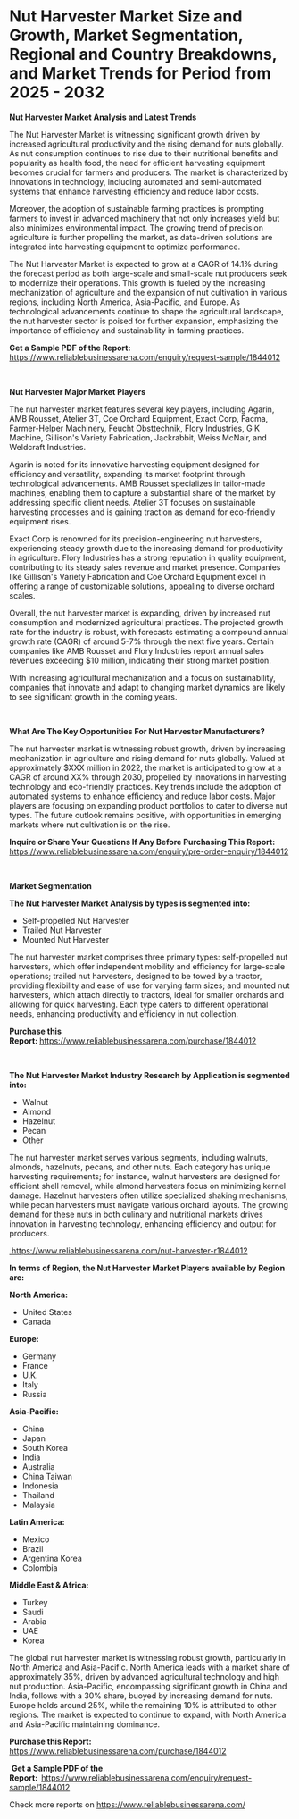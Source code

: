 <p><h1>Nut Harvester Market Size and Growth, Market Segmentation, Regional and Country Breakdowns, and Market Trends for Period from 2025 -  2032</h1></p><p><strong>Nut Harvester Market Analysis and Latest Trends</strong></p>
<p><p>The Nut Harvester Market is witnessing significant growth driven by increased agricultural productivity and the rising demand for nuts globally. As nut consumption continues to rise due to their nutritional benefits and popularity as health food, the need for efficient harvesting equipment becomes crucial for farmers and producers. The market is characterized by innovations in technology, including automated and semi-automated systems that enhance harvesting efficiency and reduce labor costs.</p><p>Moreover, the adoption of sustainable farming practices is prompting farmers to invest in advanced machinery that not only increases yield but also minimizes environmental impact. The growing trend of precision agriculture is further propelling the market, as data-driven solutions are integrated into harvesting equipment to optimize performance.</p><p>The Nut Harvester Market is expected to grow at a CAGR of 14.1% during the forecast period as both large-scale and small-scale nut producers seek to modernize their operations. This growth is fueled by the increasing mechanization of agriculture and the expansion of nut cultivation in various regions, including North America, Asia-Pacific, and Europe. As technological advancements continue to shape the agricultural landscape, the nut harvester sector is poised for further expansion, emphasizing the importance of efficiency and sustainability in farming practices.</p></p>
<p><strong>Get a Sample PDF of the Report:&nbsp;</strong> <a href="https://www.reliablebusinessarena.com/enquiry/request-sample/1844012?utm_campaign=1891&utm_medium=2&utm_source=Github&utm_content=ia&utm_term=30032025&utm_id=nut-harvester">https://www.reliablebusinessarena.com/enquiry/request-sample/1844012</a></p>
<p>&nbsp;</p>
<p><strong>Nut Harvester Major Market Players</strong></p>
<p><p>The nut harvester market features several key players, including Agarin, AMB Rousset, Atelier 3T, Coe Orchard Equipment, Exact Corp, Facma, Farmer-Helper Machinery, Feucht Obsttechnik, Flory Industries, G K Machine, Gillison's Variety Fabrication, Jackrabbit, Weiss McNair, and Weldcraft Industries. </p><p>Agarin is noted for its innovative harvesting equipment designed for efficiency and versatility, expanding its market footprint through technological advancements. AMB Rousset specializes in tailor-made machines, enabling them to capture a substantial share of the market by addressing specific client needs. Atelier 3T focuses on sustainable harvesting processes and is gaining traction as demand for eco-friendly equipment rises.</p><p>Exact Corp is renowned for its precision-engineering nut harvesters, experiencing steady growth due to the increasing demand for productivity in agriculture. Flory Industries has a strong reputation in quality equipment, contributing to its steady sales revenue and market presence. Companies like Gillison's Variety Fabrication and Coe Orchard Equipment excel in offering a range of customizable solutions, appealing to diverse orchard scales.</p><p>Overall, the nut harvester market is expanding, driven by increased nut consumption and modernized agricultural practices. The projected growth rate for the industry is robust, with forecasts estimating a compound annual growth rate (CAGR) of around 5-7% through the next five years. Certain companies like AMB Rousset and Flory Industries report annual sales revenues exceeding $10 million, indicating their strong market position.</p><p>With increasing agricultural mechanization and a focus on sustainability, companies that innovate and adapt to changing market dynamics are likely to see significant growth in the coming years.</p></p>
<p>&nbsp;</p>
<p><strong>What Are The Key Opportunities For Nut Harvester Manufacturers?</strong></p>
<p><p>The nut harvester market is witnessing robust growth, driven by increasing mechanization in agriculture and rising demand for nuts globally. Valued at approximately $XXX million in 2022, the market is anticipated to grow at a CAGR of around XX% through 2030, propelled by innovations in harvesting technology and eco-friendly practices. Key trends include the adoption of automated systems to enhance efficiency and reduce labor costs. Major players are focusing on expanding product portfolios to cater to diverse nut types. The future outlook remains positive, with opportunities in emerging markets where nut cultivation is on the rise.</p></p>
<p><strong>Inquire or Share Your Questions If Any Before Purchasing This Report:</strong> <a href="https://www.reliablebusinessarena.com/enquiry/pre-order-enquiry/1844012?utm_campaign=1891&utm_medium=2&utm_source=Github&utm_content=ia&utm_term=30032025&utm_id=nut-harvester">https://www.reliablebusinessarena.com/enquiry/pre-order-enquiry/1844012</a></p>
<p>&nbsp;</p>
<p><strong>Market Segmentation</strong></p>
<p><strong>The Nut Harvester Market Analysis by types is segmented into:</strong></p>
<p><ul><li>Self-propelled Nut Harvester</li><li>Trailed Nut Harvester</li><li>Mounted Nut Harvester</li></ul></p>
<p><p>The nut harvester market comprises three primary types: self-propelled nut harvesters, which offer independent mobility and efficiency for large-scale operations; trailed nut harvesters, designed to be towed by a tractor, providing flexibility and ease of use for varying farm sizes; and mounted nut harvesters, which attach directly to tractors, ideal for smaller orchards and allowing for quick harvesting. Each type caters to different operational needs, enhancing productivity and efficiency in nut collection.</p></p>
<p><strong>Purchase this Report:&nbsp;</strong><a href="https://www.reliablebusinessarena.com/purchase/1844012?utm_campaign=1891&utm_medium=2&utm_source=Github&utm_content=ia&utm_term=30032025&utm_id=nut-harvester">https://www.reliablebusinessarena.com/purchase/1844012</a></p>
<p>&nbsp;</p>
<p><strong>The Nut Harvester Market Industry Research by Application is segmented into:</strong></p>
<p><ul><li>Walnut</li><li>Almond</li><li>Hazelnut</li><li>Pecan</li><li>Other</li></ul></p>
<p><p>The nut harvester market serves various segments, including walnuts, almonds, hazelnuts, pecans, and other nuts. Each category has unique harvesting requirements; for instance, walnut harvesters are designed for efficient shell removal, while almond harvesters focus on minimizing kernel damage. Hazelnut harvesters often utilize specialized shaking mechanisms, while pecan harvesters must navigate various orchard layouts. The growing demand for these nuts in both culinary and nutritional markets drives innovation in harvesting technology, enhancing efficiency and output for producers.</p></p>
<p><a href="https://www.reliablebusinessarena.com/nut-harvester-r1844012?utm_campaign=1891&utm_medium=2&utm_source=Github&utm_content=ia&utm_term=30032025&utm_id=nut-harvester">&nbsp;https://www.reliablebusinessarena.com/nut-harvester-r1844012</a></p>
<p><strong>In terms of Region, the Nut Harvester Market Players available by Region are:</strong></p>
<p>
    <p> <strong> North America: </strong>
        <ul>
            <li>United States</li>
            <li>Canada</li>
        </ul>
        </p> 
    <p> <strong> Europe: </strong>
        <ul>
            <li>Germany</li>
            <li>France</li>
            <li>U.K.</li>
            <li>Italy</li>
            <li>Russia</li>
        </ul>
        </p> 
    <p> <strong> Asia-Pacific: </strong>
        <ul>
            <li>China</li>
            <li>Japan</li>
            <li>South Korea</li>
            <li>India</li>
            <li>Australia</li>
            <li>China Taiwan</li>
            <li>Indonesia</li>
            <li>Thailand</li>
            <li>Malaysia</li>
        </ul>
        </p> 
    <p> <strong> Latin America: </strong>
        <ul>
            <li>Mexico</li>
            <li>Brazil</li>
            <li>Argentina Korea</li>
            <li>Colombia</li>
        </ul>
        </p> 
    <p> <strong> Middle East & Africa: </strong>
        <ul>
            <li>Turkey</li>
            <li>Saudi</li>
            <li>Arabia</li>
            <li>UAE</li>
            <li>Korea</li>
        </ul>
    </p>
    </p>
<p><p>The global nut harvester market is witnessing robust growth, particularly in North America and Asia-Pacific. North America leads with a market share of approximately 35%, driven by advanced agricultural technology and high nut production. Asia-Pacific, encompassing significant growth in China and India, follows with a 30% share, buoyed by increasing demand for nuts. Europe holds around 25%, while the remaining 10% is attributed to other regions. The market is expected to continue to expand, with North America and Asia-Pacific maintaining dominance.</p></p>
<p><strong>Purchase this Report: </strong><a href="https://www.reliablebusinessarena.com/purchase/1844012?utm_campaign=1891&utm_medium=2&utm_source=Github&utm_content=ia&utm_term=30032025&utm_id=nut-harvester">https://www.reliablebusinessarena.com/purchase/1844012</a></p>
<p>&nbsp;<strong>Get a Sample PDF of the Report:&nbsp;&nbsp;</strong><a href="https://www.reliablebusinessarena.com/enquiry/request-sample/1844012?utm_campaign=1891&utm_medium=2&utm_source=Github&utm_content=ia&utm_term=30032025&utm_id=nut-harvester">https://www.reliablebusinessarena.com/enquiry/request-sample/1844012</a></p>
<p><strong></strong></p>
<p>Check more reports on <a href="https://www.reliablebusinessarena.com/?utm_campaign=1891&utm_medium=2&utm_source=Github&utm_content=ia&utm_term=30032025&utm_id=nut-harvester">https://www.reliablebusinessarena.com/</a></p>